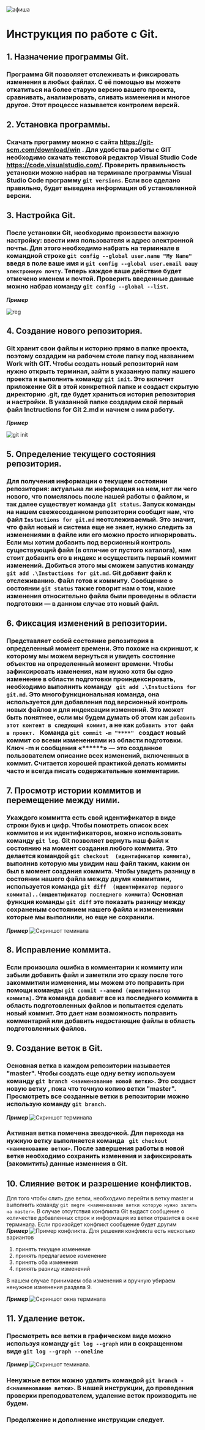![афиша](заставка.jpg)
# Инструкция по работе с Git.

## 1. Назначение программы Git.

### Программа Git позволяет отслеживать и фиксировать изменения в любых файлах. С её помощью вы можете откатиться на более старую версию вашего проекта, сравнивать, анализировать, сливать изменения и многое другое. Этот процессс называется контролем   версий.

## 2. Установка программы.

### Скачать программу можно с сайта https://git-scm.com/download/win . Для удобства работы с GIT необходимо скачать текстовой редактор Visual Studio Code https://code.visualstudio.com/. Проверить правильность установки можно набрав на терминале программы Visual Studio Code программу ` git versions `. Если все сделано правильно, будет выведена информация об установленной версии.

## 3. Настройка Git.
### После установки Git, необходимо произвести важную настройку: ввести имя пользователя и адрес электронной почты. Для этого необходимо набрать на терминале в командной строке ` git config --global user.name "My Name" ` введя в поле ваше имя и ` git config --global user.email вашу электронную почту `. Теперь каждое ваше действие будет отмечено именем и почтой. Проверить введенные данные можно набрав команду ` git config --global --list `.
 ***Пример***

![reg](Регистрация1.png)

## 4. Создание нового репозитория. 
### Git хранит свои файлы и историю прямо в папке проекта, поэтому создадим на рабочем столе папку под названием Work with GIT. Чтобы создать новый репозиторий нам нужно открыть терминал, зайти в указанную папку нашего проекта и выполнить команду ` git init `. Это включит приложение Git в этой конкретной папке и создаст скрытую директорию .git, где будет храниться история репозитория и настройки. В указанной папке создадим свой первый файл Inctructions for Git 2.md и начнем с ним работу.
***Пример***

![git init](2gitinit.png)

## 5. Определение текущего состояния репозитория.
### Для получения информации о текущем состоянии репозитория: актуальна ли информация на нем, нет ли чего нового, что помелялось после нашей работы с файлом, и так далее существует команда ` git status `. Запуск команды на нашем свежесозданном репозитории сообщит нам, что файл `Instuctions for git.md` неотслеживаемый. Это значит, что файл новый и система еще не знает, нужно следить за изменениями в файле или его можно просто игнорировать.  Если мы хотим добавить под версионный контроль существующий файл (в отличие от пустого каталога), нам стоит добавить его в индекс и осуществить первый коммит изменений. Добиться этогo мы сможем запустив команду ` git add .\Instuctions for git.md`. Git добавит файл к отслеживанию. Файл готов к коммиту. Сообщение о состоянии  ` git status ` также говорит нам о том, какие изменения относительно файла были проведены в области подготовки — в данном случае это новый файл.

  ## 6. Фиксация изменений в репозитории.
  ### Представляет собой состояние репозитория в определенный момент времени. Это похоже на скриншот, к которому мы можем вернуться и увидеть состояние объектов на определенный момент времени.  Чтобы зафиксировать изменения, нам нужно хотя бы одно изменение в области подготовки проиндексировать, необходимо выполнить команду  ` git add .\Instuctions for git.md`.  Это многофункциональная команда, она используется для добавления под версионный контроль новых файлов и для индексации изменений. Это может быть понятнее, если мы будем думать об этом как ``добавить этот контент в следующий коммит``, а не как `добавить этот файл в проект. `  Команда  `git commit -m "****" ` создаст новый коммит со всеми изменениями из области подготовки. Ключ -m и сообщения «******» — это созданное пользователем описание всех изменений, включенных в коммит. Считается хорошей практикой делать коммиты часто и всегда писать содержательные комментарии. 

   ## 7. Просмотр истории коммитов и перемещение между ними. 
   
  ### Укаждого коммитта есть свой идентификатор в виде строки букв и цифр. Чтобы помотреть список всех коммитов и их идентификаторов, можно использовать команду ` git log `. Git позволяет вернуть наш файл к состоянию на момент создания любого коммита. Это делается командой ` git checkout  (идентификатор коммита) `, выполнив которую мы увидим наш файл таким, каким он был в момент создания коммита. Чтобы увидеть разницу в состоянии нашего файла между двумя коммитами, используется команда ` git diff  (идентификатор первого коммита)..(индентификатор последнего коммита) ` Основная функция команды ` git diff ` это показать разницу между сохраненым состоянием нашего файла и изменениями которые мы выполнили, но еще не сохранили.

***Пример***
![Скриншот теминала](изменение.png)

## 8. Исправление коммита. 

### Если произошла ошибка в комментарии к коммиту или забыли добавить файл и заметили это сразу после того закоммитили изменения, мы можем это поправить при помощи команды ` git commit --amend (идентификатор коммита) `. Эта команда добавит все из последнего коммита в область подготовленных файлов и попытается сделать новый коммит. Это дает нам возможность поправить комментарий  или добавить недостающие файлы в область подготовленных файлов.

## 9. Создание веток в Git.

### Основная ветка в каждом репозитории называется "master". Чтобы создать еще одну ветку используем команду ` git branch <наименование новой ветки> `. Это создаст новую ветку , пока что точную копию ветки "master". Просмотреть все созданные ветки в репозитории можно использую команду ` git branch `. 
***Пример***
![Скриншот терминала](создали_три_ветки.png)

### Активная ветка помечена звездочкой. Для перехода на нужную ветку выполняется команда ` git checkout <наименование ветки>`. После завершения работы в новой ветке необходимо сохранить изменения и зафиксировать (закомитить) данные изменнеия в Git.

## 10. Слияние веток и разрешение конфликтов.

Для того чтобы слить две ветки, необходимо перейти в ветку master  и выполнить команду `git megre <наименование ветки которую нужно залить на master>`. В случае отсутствия конфликта Git выдаст сообщение о количестве добавленных строк и информация из ветки отразится в окне терминала. Если произойдет конфликт сообщение будет другим 
***Пример***
![Пример конфликта](conflict.png). Для решения конфликта есть несколько вариантов
 1. принять текущее изменение
 2. принять предлагаемое изменение
 3. принять оба изменения
 4. принять разницу изменений

В нашем случае принимаем оба изменения и вручную убираем ненужное изменения раздела 9.

***Пример***
![Скриншот окна терминала](вручнуюубраликонфликт.png)



## 11. Удаление веток. 

### Просмотреть все ветки в графическом виде можно используя команду ` git log --graph ` или в сокращенном виде ` git log --graph --oneline `
***Пример***
![Скриншот теминала](графикаветок.png). 

### Ненужные ветки можно удалить командой ` git branch -d<наименование ветки> `. В нашей инструкции, до проведения проверки преподователем, удаление веток производить не будем. 
### Продолжение и дополнение инструкции следует.




      


















